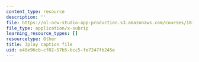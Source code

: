 ```yaml
---
content_type: resource
description: ''
file: https://ol-ocw-studio-app-production.s3.amazonaws.com/courses/18-065-matrix-methods-in-data-analysis-signal-processing-and-machine-learning-spring-2018/e48e96cbcf0257b5bcc5fe7247fb245e_paxLhq30mBo.vtt
file_type: application/x-subrip
learning_resource_types: []
resourcetype: Other
title: 3play caption file
uid: e48e96cb-cf02-57b5-bcc5-fe7247fb245e
---
```

